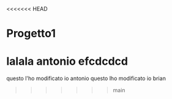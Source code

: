 <<<<<<< HEAD
# Progetto1

lalala
antonio
efcdcdcd
=======
questo l'ho modificato io antonio
questo lho modificato io brian
>>>>>>> main
